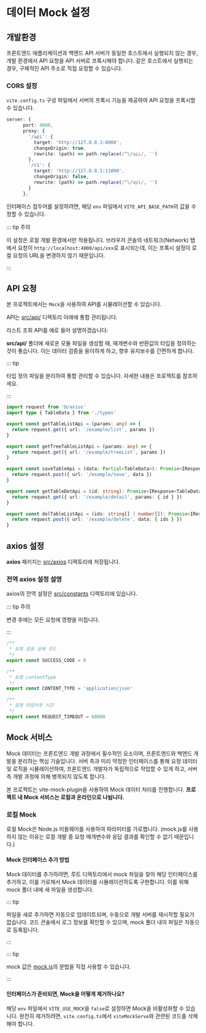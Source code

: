 # 데이터 Mock 설정

## 개발환경

프론트엔드 애플리케이션과 백엔드 API 서버가 동일한 호스트에서 실행되지 않는 경우, 개발 환경에서 API 요청을 API 서버로 프록시해야 합니다. 같은 호스트에서 실행되는 경우, 구체적인 API 주소로 직접 요청할 수 있습니다.

### CORS 설정

`vite.config.ts` 구성 파일에서 서버의 프록시 기능을 제공하여 API 요청을 프록시할 수 있습니다.

```ts
server: {
      port: 4000,
      proxy: {
        '/api': {
          target: 'http://127.0.0.1:8000',
          changeOrigin: true,
          rewrite: (path) => path.replace(/^\/api/, '')
        },
        '/v1': {
          target: 'http://127.0.0.1:11000',
          changeOrigin: false,
          rewrite: (path) => path.replace(/^\/api/, '')
        }
      },
```

인터페이스 접두어를 설정하려면, 해당 `env` 파일에서 `VITE_API_BASE_PATH`의 값을 수정할 수 있습니다.

::: tip 주의

이 설정은 로컬 개발 환경에서만 적용됩니다. 브라우저 콘솔의 네트워크(Network) 탭에서 요청이 `http://localhost:4000/api/xxx`로 표시되는데, 이는 프록시 설정이 로컬 요청의 URL을 변경하지 않기 때문입니다.

:::

## API 요청

본 프로젝트에서는 `Mock`을 사용하여 API를 시뮬레이션할 수 있습니다. 

API는 [src/api/](https://github.com/web2-solution/web2-vue-framework/tree/main/src/api) 디렉토리 아래에 통합 관리됩니다.

리스트 조회 API를 예로 들어 설명하겠습니다:

**src/api/** 폴더에 새로운 모듈 파일을 생성할 때, 매개변수와 반환값의 타입을 정의하는 것이 좋습니다. 이는 데이터 검증을 용이하게 하고, 향후 유지보수를 간편하게 합니다.

::: tip 

타입 정의 파일을 분리하여 통합 관리할 수 있습니다. 자세한 내용은 프로젝트를 참조하세요.

:::

```ts
import request from '@/axios'
import type { TableData } from './types'

export const getTableListApi = (params: any) => {
  return request.get({ url: '/example/list', params })
}

export const getTreeTableListApi = (params: any) => {
  return request.get({ url: '/example/treeList', params })
}

export const saveTableApi = (data: Partial<TableData>): Promise<IResponse> => {
  return request.post({ url: '/example/save', data })
}

export const getTableDetApi = (id: string): Promise<IResponse<TableData>> => {
  return request.get({ url: '/example/detail', params: { id } })
}

export const delTableListApi = (ids: string[] | number[]): Promise<IResponse> => {
  return request.post({ url: '/example/delete', data: { ids } })
}
```

## axios 설정

**axios** 패키지는 [src/axios](https://github.com/web2-solution/web2-vue-framework/tree/main/src/axios) 디렉토리에 저장됩니다.

### 전역 axios 설정 설명

axios의 전역 설정은 [src/constants](https://github.com/web2-solution/web2-vue-framework/tree/main/src/constants) 디렉토리에 있습니다.

::: tip 주의

변경 후에는 모든 요청에 영향을 미칩니다.

:::

```ts
/**
 * 요청 성공 상태 코드
 */
export const SUCCESS_CODE = 0

/**
 * 요청 contentType
 */
export const CONTENT_TYPE = 'application/json'

/**
 * 요청 타임아웃 시간
 */
export const REQUEST_TIMEOUT = 60000
```

## Mock 서비스

Mock 데이터는 프론트엔드 개발 과정에서 필수적인 요소이며, 프론트엔드와 백엔드 개발을 분리하는 핵심 기술입니다. 서버 측과 미리 약정한 인터페이스를 통해 요청 데이터 및 로직을 시뮬레이션하여, 프론트엔드 개발자가 독립적으로 작업할 수 있게 하고, 서버 측 개발 과정에 의해 병목되지 않도록 합니다.

본 프로젝트는 vite-mock-plugin을 사용하여 Mock 데이터 처리를 진행합니다. **프로젝트 내 Mock 서비스는 로컬과 온라인으로 나뉩니다.**

### 로컬 Mock

로컬 Mock은 Node.js 미들웨어를 사용하여 파라미터를 가로챕니다. (mock.js를 사용하지 않는 이유는 로컬 개발 중 요청 매개변수와 응답 결과를 확인할 수 없기 때문입니다.)

#### Mock 인터페이스 추가 방법

Mock 데이터를 추가하려면, 루트 디렉토리에서 mock 파일을 찾아 해당 인터페이스를 추가하고, 이를 가로채서 Mock 데이터를 시뮬레이션하도록 구현합니다. 이를 위해 mock 폴더 내에 새 파일을 생성합니다.

::: tip

파일을 새로 추가하면 자동으로 업데이트되며, 수동으로 개발 서버를 재시작할 필요가 없습니다. 코드 콘솔에서 로그 정보를 확인할 수 있으며, mock 폴더 내의 파일은 자동으로 등록됩니다.

:::

::: tip

mock 값은 [mock.js](http://mockjs.com/)의 문법을 직접 사용할 수 있습니다.

:::

#### 인터페이스가 준비되면, Mock을 어떻게 제거하나요?

해당 `env` 파일에서 `VITE_USE_MOCK`을 `false`로 설정하면 Mock을 비활성화할 수 있습니다. 완전히 제거하려면, `vite.config.ts`에서 `viteMockServe`와 관련된 코드를 삭제해야 합니다.
